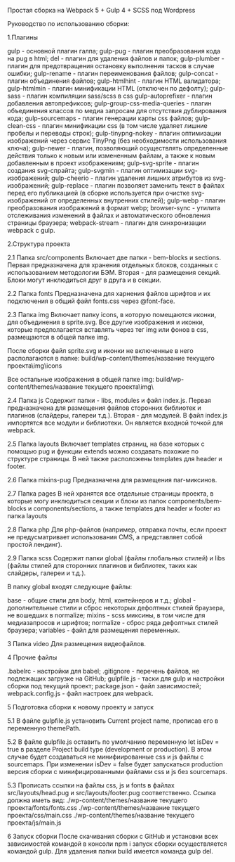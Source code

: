 Простая сборка на Webpack 5 + Gulp 4 + SCSS под Wordpress

Руководство по использованию сборки:

1.Плагины

gulp - основной плагин галпа;
gulp-pug - плагин преобразования кода на pug в html;
del - плагин для удаления файлов и папок;
gulp-plumber - плагин для предотвращения остановку выполнения тасков в случае ошибки;
gulp-rename - плагин переименования файлов;
gulp-concat - плагин объединения файлов;
gulp-htmlhint - плагин HTML валидатора;
gulp-htmlmin - плагин минификации HTML (отключен по дефолту);
gulp-sass - плагин компиляции sass/scss в css
gulp-autoprefixer - плагин добавления автопрефиксов;
gulp-group-css-media-queries - плагин объединения классов по медиа запросам для отсутствия дублирования кода;
gulp-sourcemaps - плагин генерации карты css файлов;
gulp-clean-css - плагин минификации css (в том числе удаляет лишние пробелы и переводы строк);
gulp-tinypng-nokey - плагин оптимизации изображений через сервис TinyPng (без необходимости использования ключа);
gulp-newer - плагин, позволяющий осуществлять определенные действия только к новым или измененным файлам, а также к новым добавленным в проект изображениям;
gulp-svg-sprite - плагин создания svg-спрайта;
gulp-svgmin - плагин оптимизации svg-изображений;
gulp-cheerio - плагин удаления лишних атрибутов из svg-изображений;
gulp-replace - плагин позволяет заменить текст в файлах перед его публикацией (в сборке используется при очистке svg-изображений от определенных внутренних стилей);
gulp-webp - плагин преобразования изображений в формат webp;
browser-sync - утилита отслеживания изменений в файлах и автоматического обновления страницы браузера;
webpack-stream - плагин для синхронизации webpack с gulp.

2.Структура проекта

2.1 Папка src/components 
Включает две папки - bem-blocks и sections. Первая предназначена для хранения отдельных блоков, созданных с использованием методологии БЭМ. Вторая - для размещения секций. Блоки могут инклюдиться друг в друга и в секции. 

2.2 Папка fonts
Предназначена для харнения файлов шрифтов и их подключения в общий файл fonts.css через @font-face.

2.3 Папка img
Включает папку icons, в которую помещаются иконки, для объединения в sprite.svg. Все другие изображения и иконки, которые предполагается вставлять через тег img или фонов в css, размещаются в общей папке img. 

После сборки файл sprite.svg и иконки не включенные в него располагаются в папке:
build/wp-content/themes/название текущего проекта\img\icons

Все остальные изображения в общей папке img:
build/wp-content/themes/название текущего проекта\img\

2.4 Папка js
Содержит папки - libs, modules и файл index.js. Первая предназначена для размещения файлов сторонних библиотек и плагинов (слайдеры, галереи т.д.).
Вторая - для модулей.
В файл index.js импортятся все модули и библиотеки. Он является входной точкой для webpack.

2.5 Папка layouts
Включает templates страниц, на базе которых с помощью pug и функции extends можно создавать похожие по структуре страницы. В ней также расположены templates для header и footer. 

2.6 Папка mixins-pug
Предназначена для размещения паг-миксинов.

2.7 Папка pages
В ней хранятся все отдельные страницы проекта, в которые могу инклюдиться секции и блоки из папок components/bem-blocks и components/sections, а также templates для header и footer из папка layouts

2.8 Папка php
Для php-файлов (например, отправка почты, если проект не предусматривает использования CMS, а представляет собой простой лендинг).

2.9 Папка scss
Содержит папки global (файлы глобальных стилей) и libs (файлы стилей для сторонних плагинов и библиотек, таких как слайдеры, галереи и т.д.).

В папку global входят следующие файлы:

base - общие стили для body, html, контейнеров и т.д.;
global - дополнительные стили и сброс некоторых дефолтных стилей браузера, не вошедших в normalize;
mixins - scss миксины, в том числе для медиазапросов и шрифтов;
normalize - сброс ряда дефолтных стилей браузера;
variables - файл для размещения переменных.

3 Папка video
Для размещения видеофайлов.

4 Прочие файлы

.babelrc - настройки для babel;
.gitignore - перечень файлов, не подлежащих загрузке на GitHub;
gulpfile.js - таски для gulp и настройки сборки под текущий проект;
package.json - файл зависимостей;
webpack.config.js - файл настроек для webpack.

5 Подготовка сборки к новому проекту и запуск

5.1 В файле gulpfile.js установить Current project name, прописав его в переменную themePath.

5.2 В файле gulpfile.js оставить по умолчанию переменную let isDev = true в разделе Project build type (development or production). В этом случае будет создаваться не минифиированные css и js файлы с sourcemaps. При изменении isDev = false будет запускаться production версия сборки с минифицированными файлами css и js без sourcemaps.

5.3 Прописать ссылки на файлы css, js и fonts в файлах 
src/layouts/head.pug и src/layouts/footer.pug соответственно. Ссылка должна иметь вид:
./wp-content/themes/название текущего проекта/fonts/fonts.css
./wp-content/themes/название текущего проекта/css/main.css
./wp-content/themes/название текущего проекта/js/main.js

6 Запуск сборки 
После скачивания сборки с GitHub и установки всех зависимостей командой в консоли npm i запуск сборки осуществляется командой gulp. Для удаления папки build имеется команда gulp del.